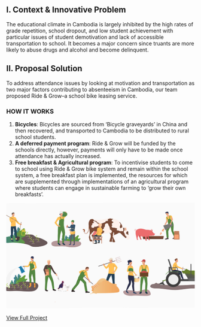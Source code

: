 
## I. Context & Innovative Problem
The educational climate in Cambodia is largely inhibited by the high rates of grade repetition, school dropout, and low student achievement with particular issues of student demotivation and lack of accessible transportation to school. It becomes a major concern since truants are more likely to abuse drugs and alcohol and become delinquent.

## II. Proposal Solution
To address attendance issues by looking at motivation and transportation as two major factors contributing to absenteeism in Cambodia, our team proposed Ride & Grow–a school bike leasing service. 

### HOW IT WORKS
1. **Bicycles**: Bicycles are sourced from ‘Bicycle graveyards’ in China and then recovered, and transported to Cambodia to be distributed to rural school students.
2. **A deferred payment program**: Ride & Grow will be funded by the schools directly, however, payments will only have to be made once attendance has actually increased. 
3. **Free breakfast & Agricultural program**: To incentivise students to come to school using Ride & Grow bike system and remain within the school system, a free breakfast plan is implemented, the resources for which are supplemented through implementations of an agricultural program where students can engage in sustainable farming to ‘grow their own breakfasts’.

![Image](/assets/img/logo3.jpeg)

[View Full Project](https://drive.google.com/file/d/1TtRKWyLqLyZLxQTf3iABUwxcQeVZaZpU/view?usp=sharing)
